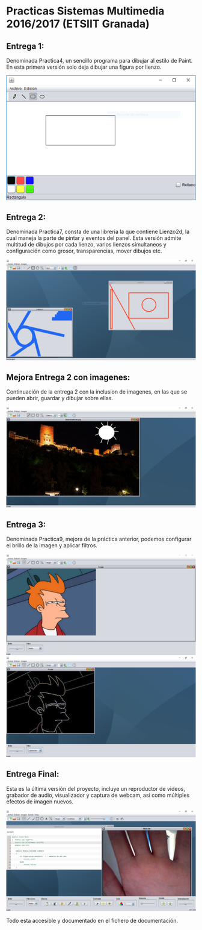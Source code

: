 # Practicas Sistemas Multimedia 2016/2017 (ETSIIT Granada)

## Entrega 1:

Denominada Practica4, un sencillo programa para dibujar al estilo de Paint.
En esta primera versión solo deja dibujar una figura por lienzo.

![Ejemplo P4](/images/p4.PNG)

## Entrega 2:

Denominada Practica7, consta de una libreria la que contiene Lienzo2d, la cual maneja la parte de pintar
y eventos del panel. Esta versión admite multitud de dibujos por cada lienzo, varios lienzos simultaneos y
configuración como grosor, transparencias, mover dibujos etc.

![Ejemplo P7](/images/p7.PNG)

## Mejora Entrega 2 con imagenes:

Continuación de la entrega 2 con la inclusion de imagenes, en las que se pueden abrir, guardar y dibujar sobre ellas.

![Ejemplo P8](/images/p8.PNG)

## Entrega 3:

Denominada Practica9, mejora de la práctica anterior, podemos configurar el brillo de la imagen y aplicar filtros.


![Ejemplo P9](/images/p9.PNG)
![Ejemplo P9](/images/p9_1.PNG)

## Entrega Final:

Esta es la última versión del proyecto, incluye un reproductor de videos, grabador de audio, visualizador y captura de webcam, asi como múltiples efectos de imagen nuevos.

![Final](/images/final.PNG)

Todo esta accesible y documentado en el fichero de documentación.
